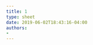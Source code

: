 ```yaml
---
title: 1
type: sheet
date: 2019-06-02T18:43:16-04:00
authors:
-
---
```

<div class="sheet__item">
  
</div>
<div class="sheet__response">

</div>